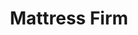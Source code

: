 ---
title: "Mattress Firm"
url: /albuquerque/mattress-firm-paseo-del-norte-boulevard-northeast/
shop: Betten
---